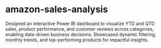# amazon-sales-analysis
Designed an interactive Power BI dashboard to visualize YTD and QTD sales, product performance, and customer reviews across categories, enabling data-driven business decisions. Showcased dynamic filtering, monthly trends, and top-performing products for impactful insights.
